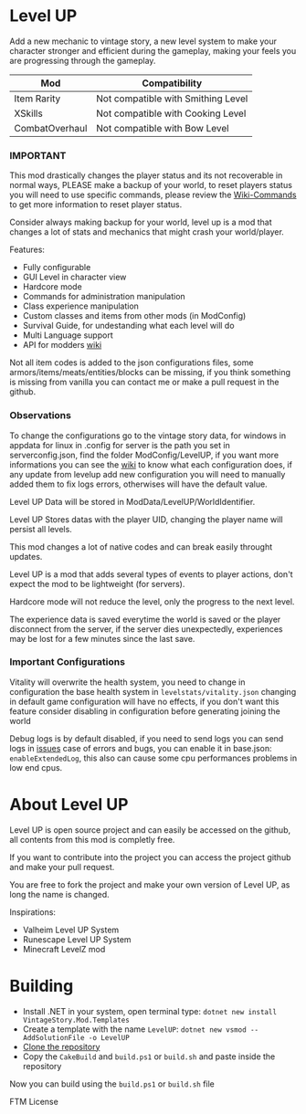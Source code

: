 # Level UP
Add a new mechanic to vintage story, a new level system to make your character stronger and efficient during the gameplay, making your feels you are progressing through the gameplay.

| Mod           | Compatibility                        |
|----------------|------------------------------------|
| Item Rarity    | Not compatible with Smithing Level  |
| XSkills       | Not compatible with Cooking Level   |
| CombatOverhaul | Not compatible with Bow Level       |

### IMPORTANT
This mod drastically changes the player status and its not recoverable in normal ways, PLEASE make a backup of your world, to reset players status you will need to use specific commands, please review the [Wiki-Commands](https://github.com/LeandroTheDev/level_up/wiki/Commands) to get more information to reset player status.

Consider always making backup for your world, level up is a mod that changes a lot of stats and mechanics that might crash your world/player.

Features:
- Fully configurable
- GUI Level in character view
- Hardcore mode
- Commands for administration manipulation
- Class experience manipulation
- Custom classes and items from other mods (in ModConfig)
- Survival Guide, for undestanding what each level will do
- Multi Language support
- API for modders [wiki](https://github.com/LeandroTheDev/level_up/wiki/Integration-&-Compatibility)

Not all item codes is added to the json configurations files, some armors/items/meats/entities/blocks can be missing, if you think something is missing from vanilla you can contact me or make a pull request in the github.

### Observations
To change the configurations go to the vintage story data, for windows in appdata for linux in .config for server is the path you set in serverconfig.json, find the folder ModConfig/LevelUP, if you want more informations you can see the [wiki](https://github.com/LeandroTheDev/level_up/wiki) to know what each configuration does, if any update from levelup add new configuration you will need to manually added them to fix logs errors, otherwises will have the default value.

Level UP Data will be stored in ModData/LevelUP/WorldIdentifier.

Level UP Stores datas with the player UID, changing the player name will persist all levels.

This mod changes a lot of native codes and can break easily throught updates.

Level UP is a mod that adds several types of events to player actions, don't expect the mod to be lightweight (for servers).

Hardcore mode will not reduce the level, only the progress to the next level.

The experience data is saved everytime the world is saved or the player disconnect from the server, if the server dies unexpectedly, experiences may be lost for a few minutes since the last save.

### Important Configurations
Vitality will overwrite the health system, you need to change in configuration the base health system in ``levelstats/vitality.json`` changing in default game configuration will have no effects, if you don't want this feature consider disabling in configuration before generating joining the world

Debug logs is by default disabled, if you need to send logs you can send logs in [issues](https://github.com/LeandroTheDev/level_up/issues) case of errors and bugs, you can enable it in base.json: ``enableExtendedLog``, this also can cause some cpu performances problems in low end cpus.

# About Level UP
Level UP is open source project and can easily be accessed on the github, all contents from this mod is completly free.

If you want to contribute into the project you can access the project github and make your pull request.

You are free to fork the project and make your own version of Level UP, as long the name is changed.

Inspirations: 
- Valheim Level UP System
- Runescape Level UP System
- Minecraft LevelZ mod

# Building
- Install .NET in your system, open terminal type: ``dotnet new install VintageStory.Mod.Templates``
- Create a template with the name ``LevelUP``: ``dotnet new vsmod --AddSolutionFile -o LevelUP``
- [Clone the repository](https://github.com/LeandroTheDev/level_up/archive/refs/heads/main.zip)
- Copy the ``CakeBuild`` and ``build.ps1`` or ``build.sh`` and paste inside the repository

Now you can build using the ``build.ps1`` or ``build.sh`` file

FTM License